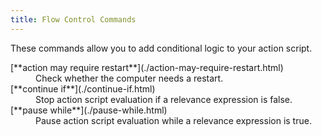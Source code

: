 ```yaml
---
title: Flow Control Commands
---
```


These commands allow you to add conditional logic to your action script.

<dl>

  <dt>[**action may require restart**](./action-may-require-restart.html)</dt>
  <dd>Check whether the computer needs a restart.</dd>

  <dt>[**continue if**](./continue-if.html)</dt>
  <dd>Stop action script evaluation if a relevance expression is false.</dd>

  <dt>[**pause while**](./pause-while.html)</dt>
  <dd>Pause action script evaluation while a relevance expression is true.</dd>

</dl>
